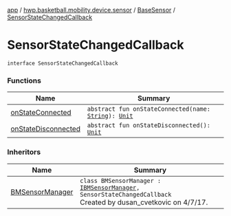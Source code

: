 [app](../../../index.md) / [hwp.basketball.mobility.device.sensor](../../index.md) / [BaseSensor](../index.md) / [SensorStateChangedCallback](.)

# SensorStateChangedCallback

`interface SensorStateChangedCallback`

### Functions

| Name | Summary |
|---|---|
| [onStateConnected](on-state-connected.md) | `abstract fun onStateConnected(name: `[`String`](https://kotlinlang.org/api/latest/jvm/stdlib/kotlin/-string/index.html)`): `[`Unit`](https://kotlinlang.org/api/latest/jvm/stdlib/kotlin/-unit/index.html) |
| [onStateDisconnected](on-state-disconnected.md) | `abstract fun onStateDisconnected(): `[`Unit`](https://kotlinlang.org/api/latest/jvm/stdlib/kotlin/-unit/index.html) |

### Inheritors

| Name | Summary |
|---|---|
| [BMSensorManager](../../-b-m-sensor-manager/index.md) | `class BMSensorManager : `[`IBMSensorManager`](../../-i-b-m-sensor-manager/index.md)`, SensorStateChangedCallback`<br>Created by dusan_cvetkovic on 4/7/17. |
